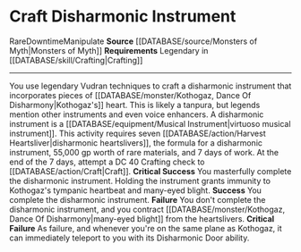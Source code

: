 ﻿---
actions: null
cost: null
element: null
frequency: null
id: '1126'
name: Craft Disharmonic Instrument
rarity: Rare
requirement: Legendary in [[DATABASE/skill/Crafting|Crafting]]
rus_type_level: null
school: null
source: '[[DATABASE/source/Monsters of Myth|Monsters of Myth]]'
trait:
- '[[DATABASE/trait/Downtime|Downtime]]'
- '[[DATABASE/trait/Manipulate|Manipulate]]'
- '[[DATABASE/trait/Rare|Rare]]'
trigger: null
type: Action

---
# Craft Disharmonic Instrument

<span class="trait-rare item-trait">Rare</span><span class="item-trait">Downtime</span><span class="item-trait">Manipulate</span>
**Source** [[DATABASE/source/Monsters of Myth|Monsters of Myth]]
**Requirements** Legendary in [[DATABASE/skill/Crafting|Crafting]]

---
You use legendary Vudran techniques to craft a disharmonic instrument that incorporates pieces of [[DATABASE/monster/Kothogaz, Dance Of Disharmony|Kothogaz's]] heart. This is likely a tanpura, but legends mention other instruments and even voice enhancers. A disharmonic instrument is a [[DATABASE/equipment/Musical Instrument|virtuoso musical instrument]].
 This activity requires seven [[DATABASE/action/Harvest Heartsliver|disharmonic heartslivers]], the formula for a disharmonic instrument, 55,000 gp worth of rare materials, and 7 days of work. At the end of the 7 days, attempt a DC 40 Crafting check to [[DATABASE/action/Craft|Craft]].
**Critical Success** You masterfully complete the disharmonic instrument. Holding the instrument grants immunity to Kothogaz's tympanic heartbeat and many-eyed blight.
**Success** You complete the disharmonic instrument.
**Failure** You don't complete the disharmonic instrument, and you contract [[DATABASE/monster/Kothogaz, Dance Of Disharmony|many-eyed blight]] from the heartslivers.
**Critical Failure** As failure, and whenever you're on the same plane as Kothogaz, it can immediately teleport to you with its Disharmonic Door ability.